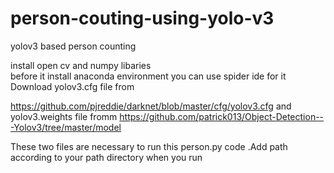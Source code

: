 # person-couting-using-yolo-v3
yolov3 based person counting                

install   open cv and  numpy libaries  
before it install anaconda environment you can use spider ide for it 
Download yolov3.cfg file from  


https://github.com/pjreddie/darknet/blob/master/cfg/yolov3.cfg
and yolov3.weights file   fromm
https://github.com/patrick013/Object-Detection---Yolov3/tree/master/model



These two files are necessary to run this person.py code   .Add path according to your path directory when you run
